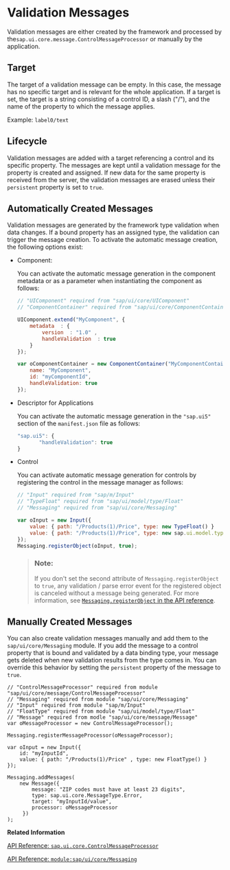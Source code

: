 <!-- loioa90d93df5a024e8bb18826b699c9aaa7 -->

# Validation Messages

Validation messages are either created by the framework and processed by the`sap.ui.core.message.ControlMessageProcessor` or manually by the application.



<a name="loioa90d93df5a024e8bb18826b699c9aaa7__section_y31_smj_rhb"/>

## Target

The target of a validation message can be empty. In this case, the message has no specific target and is relevant for the whole application. If a target is set, the target is a string consisting of a control ID, a slash \("/"\), and the name of the property to which the message applies.

Example: `label0/text`



<a name="loioa90d93df5a024e8bb18826b699c9aaa7__section_arh_tmj_rhb"/>

## Lifecycle

Validation messages are added with a target referencing a control and its specific property. The messages are kept until a validation message for the property is created and assigned. If new data for the same property is received from the server, the validation messages are erased unless their `persistent` property is set to `true`.



<a name="loioa90d93df5a024e8bb18826b699c9aaa7__section_w2c_jmj_rhb"/>

## Automatically Created Messages

Validation messages are generated by the framework type validation when data changes. If a bound property has an assigned type, the validation can trigger the message creation. To activate the automatic message creation, the following options exist:

-   Component:

    You can activate the automatic message generation in the component metadata or as a parameter when instantiating the component as follows:

    ```js
    // "UIComponent" required from "sap/ui/core/UIComponent"
    // "ComponentContainer" required from "sap/ui/core/ComponentContainer"
    
    UIComponent.extend("MyComponent", {
        metadata  : {
            version  : "1.0" ,
            handleValidation  : true
        }
    });
    ```

    ```js
    var oComponentContainer = new ComponentContainer("MyComponentContainer", {
        name: "MyComponent",
        id: "myComponentId",
        handleValidation: true
    });
    ```

-   Descriptor for Applications

    You can activate the automatic message generation in the `"sap.ui5"` section of the `manifest.json` file as follows:

    ```js
    "sap.ui5": {
           "handleValidation": true
    }
    ```

-   Control

    You can activate automatic message generation for controls by registering the control in the message manager as follows:

    ```js
    // "Input" required from "sap/m/Input"
    // "TypeFloat" required from "sap/ui/model/type/Float"
    // "Messaging" required from "sap/ui/core/Messaging"
    
    var oInput = new Input({
        value: { path: "/Products(1)/Price", type: new TypeFloat() }
        value: { path: "/Products(1)/Price", type: new sap.ui.model.type.Float() }
    });
    Messaging.registerObject(oInput, true);
    ```

    > ### Note:  
    > If you don't set the second attribute of `Messaging.registerObject` to `true`, any validation / parse error event for the registered object is canceled without a message being generated. For more information, see [`Messaging.registerObject` in the API reference](https://ui5.sap.com/#/api/module:sap/ui/core/Messaging%23methods/sap/ui/core/Messaging.registerObject). 




## Manually Created Messages

You can also create validation messages manually and add them to the `sap/ui/core/Messaging` module. If you add the message to a control property that is bound and validated by a data binding type, your message gets deleted when new validation results from the type comes in. You can override this behavior by setting the `persistent` property of the message to `true`.

```
// "ControlMessageProcessor" required from module "sap/ui/core/message/ControlMessageProcessor"
// "Messaging" required from module "sap/ui/core/Messaging"
// "Input" required from module "sap/m/Input"
// "FloatType" required from module "sap/ui/model/type/Float"
// "Message" required from modle "sap/ui/core/message/Message"
var oMessageProcessor = new ControlMessageProcessor();

Messaging.registerMessageProcessor(oMessageProcessor);

var oInput = new Input({
    id: "myInputId",
    value: { path: "/Products(1)/Price" , type: new FloatType() }
});

Messaging.addMessages(
    new Message({
        message: "ZIP codes must have at least 23 digits",
        type: sap.ui.core.MessageType.Error,
        target: "myInputId/value",
        processor: oMessageProcessor
     })
);
```

**Related Information**  


[API Reference: `sap.ui.core.ControlMessageProcessor`](https://ui5.sap.com/#/api/sap.ui.core.ControlMessageProcessor)

[API Reference: `module:sap/ui/core/Messaging`](https://ui5.sap.com/#/api/module:sap/ui/core/Messaging)

